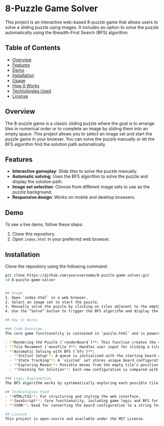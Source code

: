 # 8-Puzzle Game Solver

This project is an interactive web-based 8-puzzle game that allows users to solve a sliding puzzle using images. It includes an option to solve the puzzle automatically using the Breadth-First Search (BFS) algorithm.

## Table of Contents
- [Overview](#overview)
- [Features](#features)
- [Demo](#demo)
- [Installation](#installation)
- [Usage](#usage)
- [How It Works](#how-it-works)
- [Technologies Used](#technologies-used)
- [License](#license)

## Overview
The 8-puzzle game is a classic sliding puzzle where the goal is to arrange tiles in numerical order or to complete an image by sliding them into an empty space. This project allows you to select an image set and start the puzzle game in your browser. You can solve the puzzle manually or let the BFS algorithm find the solution path automatically.

## Features
- **Interactive gameplay**: Slide tiles to solve the puzzle manually.
- **Automatic solving**: Uses the BFS algorithm to solve the puzzle and display the solution path.
- **Image set selection**: Choose from different image sets to use as the puzzle background.
- **Responsive design**: Works on mobile and desktop browsers.

## Demo
To see a live demo, follow these steps:
1. Clone this repository.
2. Open `index.html` in your preferred web browser.

## Installation
Clone the repository using the following command:
```bash
git clone https://github.com/yourusername/8-puzzle-game-solver.git
cd 8-puzzle-game-solver


## Usage
1. Open `index.html` in a web browser.
2. Select an image set to start the puzzle.
3. Manually solve the puzzle by clicking on tiles adjacent to the empty space.
4. Use the “Solve” button to trigger the BFS algorithm and display the solution.

## How It Works

### Code Overview
The core game functionality is contained in `puzzle.html` and is powered by JavaScript. Here’s a breakdown of key functions:

- **Rendering the Puzzle (`renderBoard`)**: This function creates the visual grid for the puzzle. It dynamically sets each tile’s background image based on the selected image set. Empty spaces are styled separately.
- **Tile Movement (`moveTile`)**: Handles user input for sliding a tile by checking if the clicked tile is adjacent to the empty tile.
- **Automatic Solving with BFS (`bfs`)**:
  - **Initial Setup**: A queue is initialized with the starting board configuration.
  - **State Tracking**: A `visited` set stores unique board configurations to prevent revisiting the same layout.
  - **Exploring Moves**: Possible moves from the empty tile’s position are checked, and new configurations are added to the queue if unvisited.
  - **Checking for Solution**: Each new configuration is compared with the goal state. If a match is found, the solution path is returned.

### Logic Explanation
The BFS algorithm works by systematically exploring each possible tile configuration starting from the initial state, ensuring the shortest path to the solution. Each layout (or "state") of the board is saved as a JSON string in a `Set` called `visited` to avoid revisits and loops.

## Technologies Used
- **HTML/CSS**: For structuring and styling the web interface.
- **JavaScript**: Core functionality, including game logic and BFS for solving the puzzle.
- **JSON**: Used for converting the board configuration to a string format to enable unique comparisons in the BFS algorithm.

## License
This project is open-source and available under the MIT License.
```
